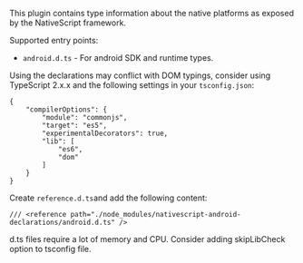 This plugin contains type information about the native platforms as exposed by the NativeScript framework.

Supported entry points:
 - `android.d.ts` - For android SDK and runtime types.

Using the declarations may conflict with DOM typings,
consider using TypeScript 2.x.x and the following settings in your `tsconfig.json`:
```
{
    "compilerOptions": {
        "module": "commonjs",
        "target": "es5",
        "experimentalDecorators": true,
        "lib": [
            "es6",
            "dom"
        ]
    }
}
```

Create `reference.d.ts`and add the following content:
```
/// <reference path="./node_modules/nativescript-android-declarations/android.d.ts" />
```

d.ts files require a lot of memory and CPU. Consider adding skipLibCheck option to tsconfig file.
